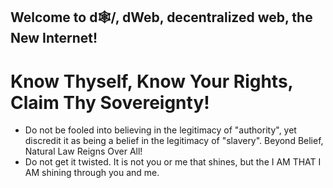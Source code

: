 ## Welcome to d🕸/, dWeb, decentralized web, the New Internet!

# Know Thyself, Know Your Rights, Claim Thy Sovereignty!
- Do not be fooled into believing in the legitimacy of "authority", yet discredit it as being a belief in the legitimacy of "slavery". Beyond Belief, Natural Law Reigns Over All!
- Do not get it twisted. It is not you or me that shines, but the I AM THAT I AM shining through you and me.
